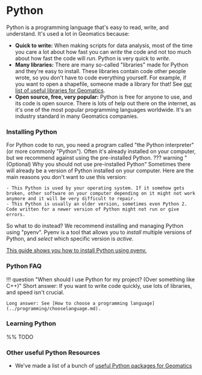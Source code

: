 # Python

Python is a programming language that's easy to read, write, and understand. It's used a lot in Geomatics because:

- **Quick to write:** When making scripts for data analysis, most of the time you care a lot about how fast you can *write* the code and not too much about how fast the code will *run*. Python is very quick to *write*.
- **Many libraries:** There are many so-called "libraries" made for Python and they're easy to install. These libraries contain code other people wrote, so you don't have to code everything yourself. For example, if you want to open a shapefile, someone made a library for that! See [our list of useful libraries for Geomatics](pypackages.md).
- **Open source, free, very popular:** Python is free for anyone to use, and its code is open source. There is lots of help out there on the internet, as it's one of the most popular programming languages worldwide. It's an industry standard in many Geomatics companies.

### Installing Python
For Python code to run, you need a program called "the Python interpreter" (or more commonly "Python"). Often it's already installed on your computer, but we recommend against using the pre-installed Python.
??? warning "(Optional) Why you should not use pre-installed Python"
    Sometimes there will already be a version of Python installed on your computer. Here are the main reasons you don't want to use this version:
    
    - This Python is used by your operating system. If it somehow gets broken, other software on your computer depending on it might not work anymore and it will be very difficult to repair.
    - This Python is usually an older version, sometimes even Python 2. Code written for a newer version of Python might not run or give errors.

So what to do instead? We recommend installing and managing Python using "pyenv". Pyenv is a tool that allows you to *install* multiple versions of Python, and *select* which specific version is *active*.

[This guide shows you how to install Python using pyenv.](install.md)

### Python FAQ
!!! question "When should I use Python for my project? (Over something like C++)"
    Short answer: If you want to write code quickly, use lots of libraries, and speed isn't crucial. 
    
    Long answer: See [How to choose a programming language](../programming/chooselanguage.md).

### Learning Python
%% TODO

### Other useful Python Resources
- We've made a list of a bunch of [useful Python packages for Geomatics](pypackages.md)